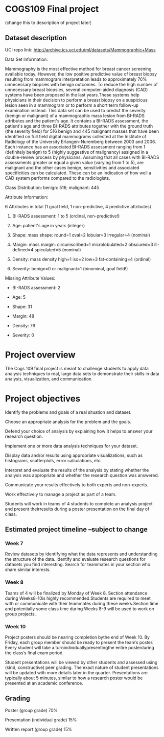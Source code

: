 # COGS109 Final project

(change this to description of project later)

## Dataset description

UCI repo link: http://archive.ics.uci.edu/ml/datasets/Mammographic+Mass

Data Set Information:

Mammography is the most effective method for breast cancer screening available today. However, the low positive predictive value of breast biopsy resulting from mammogram interpretation leads to approximately 70% unnecessary biopsies with benign outcomes. To reduce the high number of unnecessary breast biopsies, several computer-aided diagnosis (CAD) systems have been proposed in the last years.These systems help physicians in their decision to perform a breast biopsy on a suspicious lesion seen in a mammogram or to perform a short term follow-up examination instead. This data set can be used to predict the severity (benign or malignant) of a mammographic mass lesion from BI-RADS attributes and the patient's age. It contains a BI-RADS assessment, the patient's age and three BI-RADS attributes together with the ground truth (the severity field) for 516 benign and 445 malignant masses that have been identified on full field digital mammograms collected at the Institute of Radiology of the University Erlangen-Nuremberg between 2003 and 2006. Each instance has an associated BI-RADS assessment ranging from 1 (definitely benign) to 5 (highly suggestive of malignancy) assigned in a double-review process by physicians. Assuming that all cases with BI-RADS assessments greater or equal a given value (varying from 1 to 5), are malignant and the other cases benign, sensitivities and associated specificities can be calculated. These can be an indication of how well a CAD system performs compared to the radiologists.

Class Distribution: benign: 516; malignant: 445


Attribute Information:

6 Attributes in total (1 goal field, 1 non-predictive, 4 predictive attributes)

1. BI-RADS assessment: 1 to 5 (ordinal, non-predictive!)

2. Age: patient's age in years (integer)

3. Shape: mass shape: round=1 oval=2 lobular=3 irregular=4 (nominal)

4. Margin: mass margin: circumscribed=1 microlobulated=2 obscured=3 ill-defined=4 spiculated=5 (nominal)

5. Density: mass density high=1 iso=2 low=3 fat-containing=4 (ordinal)

6. Severity: benign=0 or malignant=1 (binominal, goal field!)


Missing Attribute Values:

- BI-RADS assessment: 2

- Age: 5

- Shape: 31

- Margin: 48

- Density: 76

- Severity: 0



# Project overview

The Cogs 109 final project is meant to challenge students to apply data analysis techniques to real, large data sets to demonstrate their skills in data analysis, visualization, and communication.

# Project objectives

Identify the problems and goals of a real situation and dataset.

Choose an appropriate analysis for the problem and the goals.

Defend your choice of analysis by explaining how it helps to answer your research question.

Implement one or more data analysis techniques for your dataset.

Display data and/or results using appropriate visualizations, such as histograms, scatterplots, error calculations, etc.

Interpret and evaluate the results of the analysis by stating whether the analysis was appropriate and whether the research question was answered.

Communicate your results effectively to both experts and non-experts.

Work effectively to manage a project as part of a team.

Students will work in teams of 4 students to complete an analysis project and present theirresults during a poster presentation on the final day of class.


## Estimated project timeline –subject to change


### Week 7

Review datasets by identifying what the data represents and understanding the structure of the data. Identify and evaluate research questions for datasets you find interesting. Search for teammates in your section who share similar interests.

### Week 8

Teams of 4 will be finalized by Monday of Week 8. Section attendance during Weeks8-10is highly recommended.Students are required to meet with or communicate with their teammates during these weeks.Section time and potentially some class time during Weeks 8-9 will be used to work on group projects.

### Week 10

Project posters should be nearing completion bythe end of Week 10. By Friday, each group member should be ready to present the team’s poster. Every student will take a turnindividuallypresentingthe entire posterduring the class’s final exam period.

Student presentations will be viewed by other students and assessed using (kind, constructive) peer grading. The exact nature of student presentations will be updated with more details later in the quarter. Presentations are typically about 5 minutes, similar to how a research poster would be presented at an academic conference.

## Grading

Poster (group grade) 70%

Presentation (individual grade) 15%

Written report (group grade) 15%
